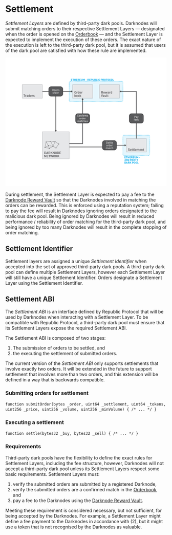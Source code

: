 # Settlement

*Settlement Layers* are defined by third-party dark pools. Darknodes will submit matching orders to their respective Settlement Layers — designated when the order is opened on the [Orderbook](./04-orderbook.md) — and the Settlement Layer is expected to implement the execution of these orders. The exact nature of the execution is left to the third-party dark pool, but it is assumed that users of the dark pool are satisfied with how these rule are implemented.

![Overview](./images/05-settlement-overview.jpg "Overview")

During settlement, the Settlement Layer is expected to pay a fee to the [Darknode Reward Vault](./02-darknode-reward-vault.md) so that the Darknodes involved in matching the orders can be rewarded. This is enforced using a reputation system; failing to pay the fee will result in Darknodes ignoring orders designated to the malicious dark pool. Being ignored by Darknodes will result in reduced performance / reliability of order matching for the third-party dark pool, and being ignored by too many Darknodes will result in the complete stopping of order matching.

## Settlement Identifier

Settlement layers are assigned a unique *Settlement Identifier* when accepted into the set of approved third-party dark pools. A third-party dark pool can define multiple Settlement Layers, however each Settlement Layer will still have a unique Settlement Identifier. Orders designate a Settlement Layer using the Settlement Identifier.

## Settlement ABI

The *Settlement ABI* is an interface defined by Republic Protocol that will be used by Darknodes when interacting with a Settlement Layer. To be compatible with Republic Protocol, a third-party dark pool must ensure that its Settlement Layers expose the required Settlement ABI.

The Settlement ABI is composed of two stages:
1. The submission of orders to be settled, and
2. the executing the settlement of submitted orders.

The current version of the *Settlement ABI* only supports settlements that involve exactly two orders. It will be extended in the future to support settlement that involves more than two orders, and this extension will be defined in a way that is backwards compatible.

### Submitting orders for settlement

```sol
function submitOrder(bytes _order, uint64 _settlement, uint64 _tokens, uint256 _price, uint256 _volume, uint256 _minVolume) { /* ... */ }
```

### Executing a settlement

```sol
function settle(bytes32 _buy, bytes32 _sell) { /* ... */ }
```

### Requirements

Third-party dark pools have the flexibility to define the exact rules for Settlement Layers, including the fee structure, however, Darknodes will not accept a third-party dark pool unless its Settlement Layers respect some basic requirements. Settlement Layers must:

1. verify the submitted orders are submitted by a registered Darknode,
1. verify the submitted orders are a confirmed match in the [Orderbook](./04-orderbook.md), and
3. pay a fee to the Darknodes using the [Darknode Reward Vault](./02-darknode-reward-vault.md).

Meeting these requirement is considered necessary, but not sufficient, for being accepted by the Darknodes. For example, a Settlement Layer might define a fee payment to the Darknodes in accordance with (2), but it might use a token that is not recognised by the Darknodes as valuable.